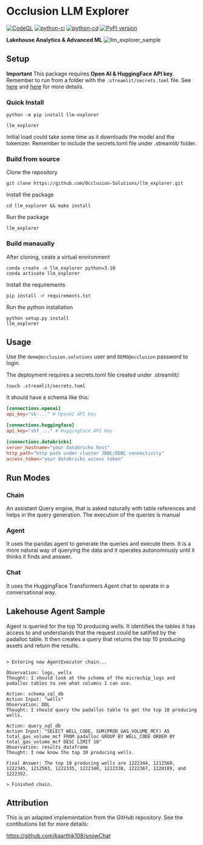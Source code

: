 # Occlusion LLM Explorer

[![CodeQL](https://github.com/Occlusion-Solutions/occlussion_llm_explorer/actions/workflows/github-code-scanning/codeql/badge.svg)](https://github.com/Occlusion-Solutions/occlussion_llm_explorer/actions/workflows/github-code-scanning/codeql) [![python-ci](https://github.com/Occlusion-Solutions/occlussion_llm_explorer/actions/workflows/python-ci.yml/badge.svg)](https://github.com/Occlusion-Solutions/occlussion_llm_explorer/actions/workflows/python-ci.yml) [![python-cd](https://github.com/Occlusion-Solutions/occlussion_llm_explorer/actions/workflows/python-cd.yml/badge.svg)](https://github.com/Occlusion-Solutions/occlussion_llm_explorer/actions/workflows/python-cd.yml) [![PyPI version](https://badge.fury.io/py/llm-explorer.svg)](https://badge.fury.io/py/llm-explorer)

**Lakehouse Analytics &amp; Advanced ML**
![llm_explorer_sample](https://github.com/Occlusion-Solutions/occlussion_llm_explorer/assets/11726633/f6a5753d-681c-418f-babb-0a2df74dd4d8)

## Setup

**Important** This package requires **Open AI & HuggingFace API key**. Remember to run from a folder with the `.streamlit/secrets.toml` file.
See [here](https://beta.openai.com/docs/developer-quickstart/your-api-keys) and [here](https://huggingface.co/docs/hub/quicktour.html#authentication) for more details.

### Quick Install

```shell
python -m pip install llm-explorer
```

```shell
llm_explorer
```

Initial load could take some time as it downloads the model and the tokenizer. Remember to include the secrets.toml file under .streamlit/ folder.

### Build from source

Clone the repository

```shell
git clone https://github.com/Occlusion-Solutions/llm_explorer.git
```

Install the package

``` shell
cd llm_explorer && make install
```

Run the package

```shell
llm_explorer
```

### Build manaually

After cloning, ceate a virtual environment

```shell
conda create -n llm_explorer python=3.10
conda activate llm_explorer
```

Install the requirements

```shell
pip install -r requirements.txt
```

Run the python installation

```shell
python setup.py install
llm_explorer
```

## Usage

Use the `demo@occlusion.solutions` user and `DEMO@occlusion` password to login.

The deployment requires a secrets.toml file created under .streamlit/:

```shell
touch .streamlit/secrets.toml
```

It should have a schema like this:

```toml
[connections.openai]
api_key="sk-..." # OpenAI API Key

[connections.huggingface]
api_key="shf_..." # HuggingFace API Key

[connections.databricks]
server_hostname="your databricks host"
http_path="http path under cluster JDBC/ODBC connectivity"
access_token="your databricks access token"
```

## Run Modes

### Chain

An assistant Query engine, that is asked naturally with table references and helps in the query generation. The execution of the queries is manual

### Agent

It uses the pandas agent to generate the queries and execute them. It is a more natural way of querying the data and it operates autonomously until it thinks it finds and answer.

### Chat

It uses the HuggingFace Transformers Agent chat to operate in a conversational way.

## Lakehouse Agent Sample

Agent is queried for the top 10 producing wells. It identifies the tables it has access to and understands that the request could be satified by the padalloc table. It then creates a query that returns the top 10 producing assets and return the results.

```shell

> Entering new AgentExecutor chain...

Observation: logs, wells
Thought: I should look at the schema of the microchip_logs and padalloc tables to see what columns I can use.

Action: schema_sql_db
Action Input: "wells"
Observation: DDL
Thought: I should query the padalloc table to get the top 10 producing wells.

Action: query_sql_db
Action Input: "SELECT WELL_CODE, SUM(PROD_GAS_VOLUME_MCF) AS total_gas_volume_mcf FROM padalloc GROUP BY WELL_CODE ORDER BY total_gas_volume_mcf DESC LIMIT 10"
Observation: results_dataframe
Thought: I now know the top 10 producing wells.

Final Answer: The top 10 producing wells are 1222344, 1212560, 1222345, 1212503, 1222335, 1222340, 1222338, 1222367, 1220189, and 1222352.

> Finished chain.
```

## Attribution

This is an adapted implementation from the GitHub repository. See the contibutions list for more details:

https://github.com/kaarthik108/snowChat
